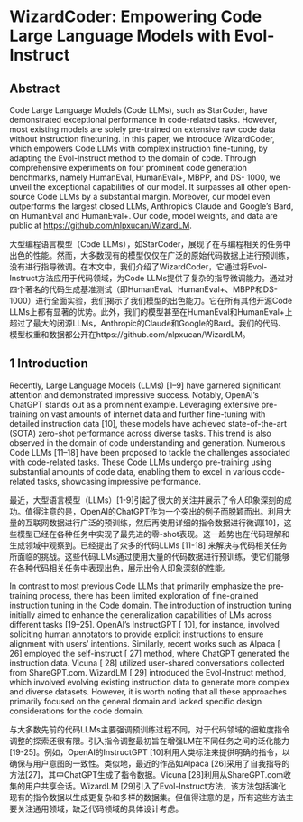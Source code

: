 # WizardCoder: Empowering Code Large Language Models with Evol-Instruct

## Abstract

Code Large Language Models (Code LLMs), such as StarCoder, have demonstrated exceptional performance in code-related tasks. However, most existing models are solely pre-trained on extensive raw code data without instruction finetuning. In this paper, we introduce WizardCoder, which empowers Code LLMs with complex instruction fine-tuning, by adapting the Evol-Instruct method to the domain of code. Through comprehensive experiments on four prominent code generation benchmarks, namely HumanEval, HumanEval+, MBPP, and DS- 1000, we unveil the exceptional capabilities of our model. It surpasses all other open-source Code LLMs by a substantial margin. Moreover, our model even outperforms the largest closed LLMs, Anthropic’s Claude and Google’s Bard, on HumanEval and HumanEval+. Our code, model weights, and data are public at https://github.com/nlpxucan/WizardLM.

大型编程语言模型（Code LLMs），如StarCoder，展现了在与编程相关的任务中出色的性能。然而，大多数现有的模型仅仅在广泛的原始代码数据上进行预训练，没有进行指导微调。在本文中，我们介绍了WizardCoder，它通过将Evol-Instruct方法应用于代码领域，为Code LLMs提供了复杂的指导微调能力。通过对四个著名的代码生成基准测试（即HumanEval、HumanEval+、MBPP和DS-1000）进行全面实验，我们揭示了我们模型的出色能力。它在所有其他开源Code LLMs上都有显著的优势。此外，我们的模型甚至在HumanEval和HumanEval+上超过了最大的闭源LLMs，Anthropic的Claude和Google的Bard。我们的代码、模型权重和数据都公开在https://github.com/nlpxucan/WizardLM。

## 1 Introduction

Recently, Large Language Models (LLMs) [1–9] have garnered significant attention and demonstrated impressive success. Notably, OpenAI’s ChatGPT stands out as a prominent example. Leveraging extensive pre-training on vast amounts of internet data and further fine-tuning with detailed instruction data [10], these models have achieved state-of-the-art (SOTA) zero-shot performance across diverse tasks. This trend is also observed in the domain of code understanding and generation. Numerous Code LLMs [11–18] have been proposed to tackle the challenges associated with code-related tasks. These Code LLMs undergo pre-training using substantial amounts of code data, enabling them to excel in various code-related tasks, showcasing impressive performance.

最近，大型语言模型（LLMs）[1-9]引起了很大的关注并展示了令人印象深刻的成功。值得注意的是，OpenAI的ChatGPT作为一个突出的例子而脱颖而出。利用大量的互联网数据进行广泛的预训练，然后再使用详细的指令数据进行微调[10]，这些模型已经在各种任务中实现了最先进的零-shot表现。这一趋势也在代码理解和生成领域中观察到。已经提出了众多的代码LLMs [11-18] 来解决与代码相关任务所面临的挑战。这些代码LLMs通过使用大量的代码数据进行预训练，使它们能够在各种代码相关任务中表现出色，展示出令人印象深刻的性能。

In contrast to most previous Code LLMs that primarily emphasize the pre-training process, there has been limited exploration of fine-grained instruction tuning in the Code domain. The introduction of instruction tuning initially aimed to enhance the generalization capabilities of LMs across different tasks [19–25]. OpenAI’s InstructGPT [ 10], for instance, involved soliciting human annotators to provide explicit instructions to ensure alignment with users’ intentions. Similarly, recent works such as Alpaca [ 26] employed the self-instruct [ 27] method, where ChatGPT generated the instruction data. Vicuna [ 28] utilized user-shared conversations collected from ShareGPT.com. WizardLM [ 29] introduced the Evol-Instruct method, which involved evolving existing instruction data to generate more complex and diverse datasets. However, it is worth noting that all these approaches primarily focused on the general domain and lacked specific design considerations for the code domain.

与大多数先前的代码LLMs主要强调预训练过程不同，对于代码领域的细粒度指令调整的探索还很有限。引入指令调整最初旨在增强LM在不同任务之间的泛化能力[19-25]。例如，OpenAI的InstructGPT [10]利用人类标注来提供明确的指令，以确保与用户意图的一致性。类似地，最近的作品如Alpaca [26]采用了自我指导的方法[27]，其中ChatGPT生成了指令数据。Vicuna [28]利用从ShareGPT.com收集的用户共享会话。WizardLM [29]引入了Evol-Instruct方法，该方法包括演化现有的指令数据以生成更复杂和多样的数据集。但值得注意的是，所有这些方法主要关注通用领域，缺乏代码领域的具体设计考虑。
